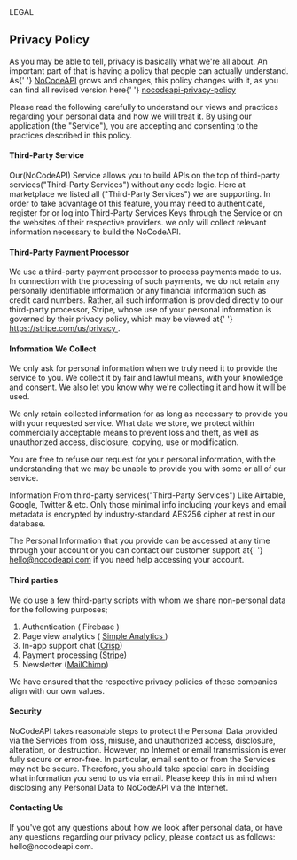 <div className="tag">LEGAL</div>
<h2>Privacy Policy</h2>
<p>
As you may be able to tell, privacy is basically what we're all about. An important part of that
is having a policy that people can actually understand. As{' '}
<a href="htttps://nocodeapi.com">NoCodeAPI</a> grows and changes, this policy changes with it,
as you can find all revised version here{' '}
<a
href="https://github.com/mddanishyusuf/nocodeapi-privacy-policy"
target="_blank"
rel="noopener noreferrer"
>
nocodeapi-privacy-policy
</a>
</p>
<p>
Please read the following carefully to understand our views and practices regarding your
personal data and how we will treat it. By using our application (the "Service"), you are
accepting and consenting to the practices described in this policy.
</p>
<h4>Third-Party Service</h4>
<p>
Our(NoCodeAPI) Service allows you to build APIs on the top of third-party services("Third-Party
Services") without any code logic. Here at <Link to="/marketplace">marketplace</Link> we listed
all ("Third-Party Services") we are supporting. In order to take advantage of this feature, you
may need to authenticate, register for or log into Third-Party Services Keys through the Service
or on the websites of their respective providers. we only will collect relevant information
necessary to build the NoCodeAPI.
</p>

<h4>Third-Party Payment Processor</h4>

<p>
We use a third-party payment processor to process payments made to us. In connection with the
processing of such payments, we do not retain any personally identifiable information or any
financial information such as credit card numbers. Rather, all such information is provided
directly to our third-party processor, Stripe, whose use of your personal information is
governed by their privacy policy, which may be viewed at{' '}
<a href="https://stripe.com/us/privacy" target="_blank" rel="noopener noreferrer">
https://stripe.com/us/privacy
</a>
.
</p>

<h4>Information We Collect</h4>
<p>
We only ask for personal information when we truly need it to provide the service to you. We
collect it by fair and lawful means, with your knowledge and consent. We also let you know why
we're collecting it and how it will be used.
</p>
<p>
We only retain collected information for as long as necessary to provide you with your requested
service. What data we store, we protect within commercially acceptable means to prevent loss and
theft, as well as unauthorized access, disclosure, copying, use or modification.
</p>
<p>
You are free to refuse our request for your personal information, with the understanding that we
may be unable to provide you with some or all of our service.
</p>
<p>
Information From third-party services("Third-Party Services") Like Airtable, Google, Twitter &
etc. Only those minimal info including your keys and email metadata is encrypted by industry-standard AES256 cipher at rest in our database.
</p>
<p>
The Personal Information that you provide can be accessed at any time through your account or
you can contact our customer support at{' '}
<a href="mail:hello@nocodeapi.com">hello@nocodeapi.com</a> if you need help accessing your
account.
</p>

<h4>Third parties</h4>

<p>
We do use a few third-party scripts with whom we share non-personal data for the following
purposes;
</p>

<ol>
<li>Authentication ( Firebase )</li>
<li>
Page view analytics (
<a href="https://simpleanalytics.com/privacy" target="_blank" rel="noopener noreferrer">
Simple Analytics
</a>
)
</li>
<li>
In-app support chat (<a href="https://crisp.chat/en/privacy/" target="_blank" rel="noopener noreferrer">Crisp</a>)
</li>
<li>
Payment processing (<a href="https://stripe.com/en-in/privacy" target="_blank" rel="noopener noreferrer">Stripe</a>)
</li>
<li>
Newsletter (<a href="https://mailchimp.com/legal/" target="_blank" rel="noopener noreferrer">MailChimp</a>)
</li>
</ol>

<p>
We have ensured that the respective privacy policies of these companies align with our own
values.
</p>

<h4>Security</h4>
<p>
NoCodeAPI takes reasonable steps to protect the Personal Data provided via the Services from
loss, misuse, and unauthorized access, disclosure, alteration, or destruction. However, no
Internet or email transmission is ever fully secure or error-free. In particular, email sent to
or from the Services may not be secure. Therefore, you should take special care in deciding what
information you send to us via email. Please keep this in mind when disclosing any Personal Data
to NoCodeAPI via the Internet.
</p>

<h4>Contacting Us</h4>
<p>
If you've got any questions about how we look after personal data, or have any questions
regarding our privacy policy, please contact us as follows: hello@nocodeapi.com.
</p>
